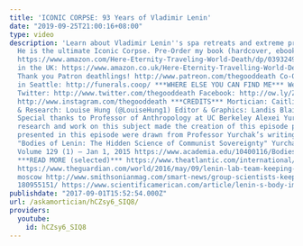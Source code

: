 ```yaml
---
title: 'ICONIC CORPSE: 93 Years of Vladimir Lenin'
date: "2019-09-25T21:00:16+08:00"
type: video
description: 'Learn about Vladimir Lenin''s spa retreats and extreme preservation.
  He is the ultimate Iconic Corpse. Pre-Order my book (hardcover, ebook, or audiobook):
  https://www.amazon.com/Here-Eternity-Traveling-World-Death/dp/0393249891 Pre-Order
  in the UK: https://www.amazon.co.uk/Here-Eternity-Travelling-World-Death/dp/1474606512
  Thank you Patron deathlings! http://www.patreon.com/thegooddeath Co-Op Funeral Home
  in Seattle: http://funerals.coop/ ***WHERE ELSE YOU CAN FIND ME*** Website: http://www.orderofthegooddeath.com
  Twitter: http://www.twitter.com/thegooddeath Facebook: http://ow.ly/Zz8PW Instagram:
  http://www.instagram.com/thegooddeath ***CREDITS*** Mortician: Caitlin Doughty Writing
  & Research: Louise Hung (@LouiseHung1) Editor & Graphics: Landis Blair (@landisblair)
  Special thanks to Professor of Anthropology at UC Berkeley Alexei Yurchak, whose
  research and work on this subject made the creation of this episode possible. Facts
  presented in this episode were drawn from Professor Yurchak’s writing and analysis.
  "Bodies of Lenin: The Hidden Science of Communist Sovereignty" Yurchak, Alexei Representations,
  Volume 129 (1) – Jan 1, 2015 https://www.academia.edu/10400116/Bodies_of_Lenin_The_Hidden_Science_of_Communist_Sovereignty
  ***READ MORE (selected)*** https://www.theatlantic.com/international/archive/2016/04/lenins-body/478050/
  https://www.theguardian.com/world/2016/may/09/lenin-lab-team-keeping-first-soviet-leader-embalmed-
  moscow http://www.smithsonianmag.com/smart-news/group-scientists-keeps-lenins-90-year-old-corpse-fresh-
  180955151/ https://www.scientificamerican.com/article/lenin-s-body-improves-with-age1/'
publishdate: "2017-09-01T15:52:54.000Z"
url: /askamortician/hCZsy6_SIQ8/
providers:
  youtube:
    id: hCZsy6_SIQ8
---
```

